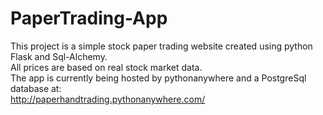# PaperTrading-App
This project is a simple stock paper trading website created using python Flask and Sql-Alchemy.<br>
All prices are based on real stock market data.<br>
The app is currently being hosted by pythonanywhere and a PostgreSql database at: <br>
http://paperhandtrading.pythonanywhere.com/
